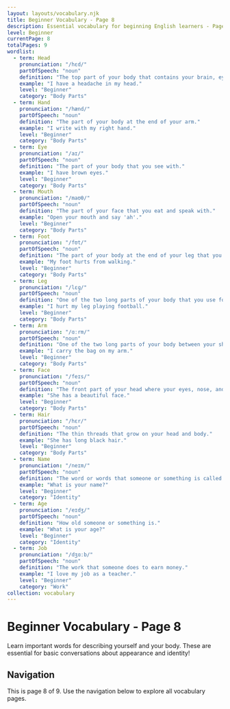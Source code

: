 ```yaml
---
layout: layouts/vocabulary.njk
title: Beginner Vocabulary - Page 8
description: Essential vocabulary for beginning English learners - Page 8 of 9
level: Beginner
currentPage: 8
totalPages: 9
wordlist: 
  - term: Head
    pronunciation: "/hɛd/"
    partOfSpeech: "noun"
    definition: "The top part of your body that contains your brain, eyes, and mouth."
    example: "I have a headache in my head."
    level: "Beginner"
    category: "Body Parts"
  - term: Hand
    pronunciation: "/hænd/"
    partOfSpeech: "noun"
    definition: "The part of your body at the end of your arm."
    example: "I write with my right hand."
    level: "Beginner"
    category: "Body Parts"
  - term: Eye
    pronunciation: "/aɪ/"
    partOfSpeech: "noun"
    definition: "The part of your body that you see with."
    example: "I have brown eyes."
    level: "Beginner"
    category: "Body Parts"
  - term: Mouth
    pronunciation: "/maʊθ/"
    partOfSpeech: "noun"
    definition: "The part of your face that you eat and speak with."
    example: "Open your mouth and say 'ah'."
    level: "Beginner"
    category: "Body Parts"
  - term: Foot
    pronunciation: "/fʊt/"
    partOfSpeech: "noun"
    definition: "The part of your body at the end of your leg that you stand on."
    example: "My foot hurts from walking."
    level: "Beginner"
    category: "Body Parts"
  - term: Leg
    pronunciation: "/lɛɡ/"
    partOfSpeech: "noun"
    definition: "One of the two long parts of your body that you use for walking."
    example: "I hurt my leg playing football."
    level: "Beginner"
    category: "Body Parts"
  - term: Arm
    pronunciation: "/ɑːrm/"
    partOfSpeech: "noun"
    definition: "One of the two long parts of your body between your shoulder and hand."
    example: "I carry the bag on my arm."
    level: "Beginner"
    category: "Body Parts"
  - term: Face
    pronunciation: "/feɪs/"
    partOfSpeech: "noun"
    definition: "The front part of your head where your eyes, nose, and mouth are."
    example: "She has a beautiful face."
    level: "Beginner"
    category: "Body Parts"
  - term: Hair
    pronunciation: "/hɛr/"
    partOfSpeech: "noun"
    definition: "The thin threads that grow on your head and body."
    example: "She has long black hair."
    level: "Beginner"
    category: "Body Parts"
  - term: Name
    pronunciation: "/neɪm/"
    partOfSpeech: "noun"
    definition: "The word or words that someone or something is called."
    example: "What is your name?"
    level: "Beginner"
    category: "Identity"
  - term: Age
    pronunciation: "/eɪdʒ/"
    partOfSpeech: "noun"
    definition: "How old someone or something is."
    example: "What is your age?"
    level: "Beginner"
    category: "Identity"
  - term: Job
    pronunciation: "/dʒɑːb/"
    partOfSpeech: "noun"
    definition: "The work that someone does to earn money."
    example: "I love my job as a teacher."
    level: "Beginner"
    category: "Work"
collection: vocabulary
---
```


# Beginner Vocabulary - Page 8

Learn important words for describing yourself and your body. These are essential for basic conversations about appearance and identity!

## Navigation
This is page 8 of 9. Use the navigation below to explore all vocabulary pages.